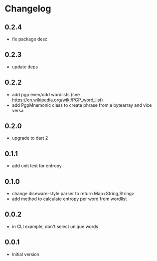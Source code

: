 # Changelog

## 0.2.4
- fix package desc

## 0.2.3
- update deps

## 0.2.2

- add pgp even/odd wordlists (see https://en.wikipedia.org/wiki/PGP_word_list)
- add PgpMnemonic class to create phrase from a bytearray and vice versa 

## 0.2.0 

- upgrade to dart 2

## 0.1.1

- add unit test for entropy

## 0.1.0 

- change diceware-style parser to return Map<String,String>
- add method to calculate entropy per word from wordlist 

## 0.0.2 

- in CLI example, don't select unique words

## 0.0.1

- Initial version
